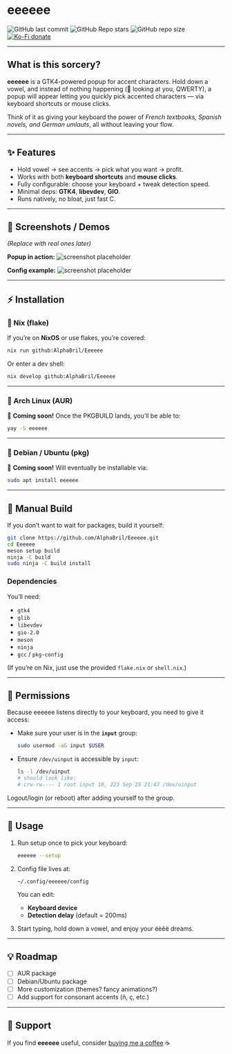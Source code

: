 # eeeeee

![GitHub last commit](https://img.shields.io/github/last-commit/AlphaBril/eeeeee?style=for-the-badge&labelColor=101418&color=9ccbfb)
![GitHub Repo stars](https://img.shields.io/github/stars/AlphaBril/eeeeee?style=for-the-badge&labelColor=101418&color=b9c8da)
![GitHub repo size](https://img.shields.io/github/repo-size/AlphaBril/eeeeee?style=for-the-badge&labelColor=101418&color=d3bfe6)
[![Ko-Fi donate](https://img.shields.io/badge/donate-kofi?style=for-the-badge&logo=ko-fi&logoColor=ffffff&label=ko-fi&labelColor=101418&color=f16061&link=https%3A%2F%2Fko-fi.com%2Fsoramane)](https://ko-fi.com/soramane)

---

## What is this sorcery?

**eeeeee** is a GTK4-powered popup for accent characters.
Hold down a vowel, and instead of nothing happening (👀 looking at you, QWERTY), a popup will appear letting you quickly pick accented characters — via keyboard shortcuts or mouse clicks.

Think of it as giving your keyboard the power of *French textbooks, Spanish novels, and German umlauts*, all without leaving your flow.

---

## ✨ Features

- Hold vowel → see accents → pick what you want → profit.
- Works with both **keyboard shortcuts** and **mouse clicks**.
- Fully configurable: choose your keyboard + tweak detection speed.
- Minimal deps: **GTK4**, **libevdev**, **GIO**.
- Runs natively, no bloat, just fast C.

---

## 📸 Screenshots / Demos

_(Replace with real ones later)_

**Popup in action:**
![screenshot placeholder](https://via.placeholder.com/600x300.png?text=Popup+with+accents)

**Config example:**
![screenshot placeholder](https://via.placeholder.com/600x300.png?text=Config+menu)

---

## ⚡ Installation

### 🔹 Nix (flake)

If you’re on **NixOS** or use flakes, you’re covered:

```bash
nix run github:AlphaBril/Eeeeee
````

Or enter a dev shell:

```bash
nix develop github:AlphaBril/Eeeeee
```

---

### 🔹 Arch Linux (AUR)

🚧 **Coming soon!**
Once the PKGBUILD lands, you’ll be able to:

```bash
yay -S eeeeee
```

---

### 🔹 Debian / Ubuntu (pkg)

🚧 **Coming soon!**
Will eventually be installable via:

```bash
sudo apt install eeeeee
```

---

## 🔧 Manual Build

If you don’t want to wait for packages, build it yourself:

```bash
git clone https://github.com/AlphaBril/Eeeeee.git
cd Eeeeee
meson setup build
ninja -C build
sudo ninja -C build install
```

### Dependencies

You’ll need:

* `gtk4`
* `glib`
* `libevdev`
* `gio-2.0`
* `meson`
* `ninja`
* `gcc` / `pkg-config`

(If you’re on Nix, just use the provided `flake.nix` or `shell.nix`.)

---

## 🔑 Permissions

Because eeeeee listens directly to your keyboard, you need to give it access:

* Make sure your user is in the **`input`** group:

  ```bash
  sudo usermod -aG input $USER
  ```
* Ensure `/dev/uinput` is accessible by `input`:

  ```bash
  ls -l /dev/uinput
  # should look like:
  # crw-rw---- 1 root input 10, 223 Sep 25 21:47 /dev/uinput
  ```

Logout/login (or reboot) after adding yourself to the group.

---

## 🚀 Usage

1. Run setup once to pick your keyboard:

   ```bash
   eeeeee --setup
   ```

2. Config file lives at:

   ```
   ~/.config/eeeeee/config
   ```

   You can edit:

   * **Keyboard device**
   * **Detection delay** (default = 200ms)

3. Start typing, hold down a vowel, and enjoy your éèêë dreams.

---

## 💡 Roadmap

* [ ] AUR package
* [ ] Debian/Ubuntu package
* [ ] More customization (themes? fancy animations?)
* [ ] Add support for consonant accents (ñ, ç, etc.)

---

## 🖤 Support

If you find **eeeeee** useful, consider [buying me a coffee](https://ko-fi.com/alphabril) ☕